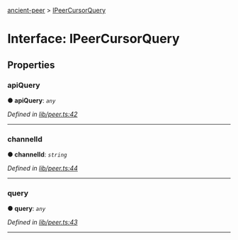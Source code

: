 [ancient-peer](../README.md) > [IPeerCursorQuery](../interfaces/ipeercursorquery.md)



# Interface: IPeerCursorQuery


## Properties
<a id="apiquery"></a>

###  apiQuery

**●  apiQuery**:  *`any`* 

*Defined in [lib/peer.ts:42](https://github.com/AncientSouls/Peer/blob/53cf761/src/lib/peer.ts#L42)*





___

<a id="channelid"></a>

###  channelId

**●  channelId**:  *`string`* 

*Defined in [lib/peer.ts:44](https://github.com/AncientSouls/Peer/blob/53cf761/src/lib/peer.ts#L44)*





___

<a id="query"></a>

###  query

**●  query**:  *`any`* 

*Defined in [lib/peer.ts:43](https://github.com/AncientSouls/Peer/blob/53cf761/src/lib/peer.ts#L43)*





___


